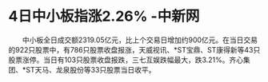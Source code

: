 # 4日中小板指涨2.26% -中新网

　　中小板全日成交额2319.05亿元，比上个交易日增加约900亿元。在当日交易的922只股票中，有786只股票收盘报涨，天威视讯、*ST宝鼎、ST康得新等43只股票涨停。当日有103只股票收盘报跌，三七互娱跌幅最大，跌3.21%。齐心集团、*ST天马、龙泉股份等33只股票当日收平。
